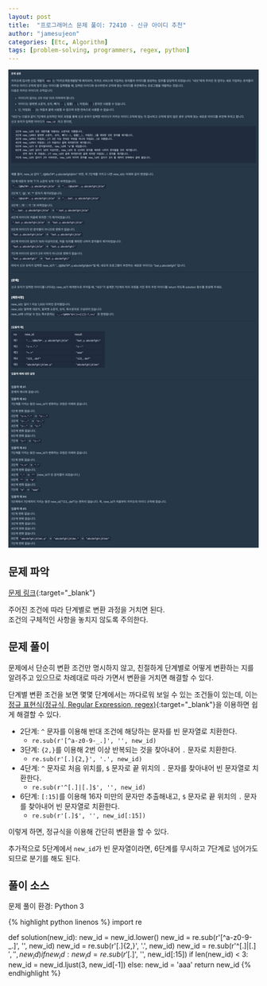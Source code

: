 ```yaml
---
layout: post
title:  "프로그래머스 문제 풀이: 72410 - 신규 아이디 추천"
author: "jamesujeon"
categories: [Etc, Algorithm]
tags: [problem-solving, programmers, regex, python]
---
```


![72410 - 신규 아이디 추천](assets/programmers_72410.png)

## 문제 파악

[문제 링크](https://programmers.co.kr/learn/courses/30/lessons/72410){:target="_blank"}

주어진 조건에 따라 단계별로 변환 과정을 거치면 된다.  
조건의 구체적인 사항을 놓치지 않도록 주의한다.

## 문제 풀이

문제에서 단순히 변환 조건만 명시하지 않고, 친절하게 단계별로 어떻게 변환하는 지를 알려주고 있으므로
차례대로 따라 가면서 변환을 거치면 해결할 수 있다.

단계별 변환 조건을 보면 몇몇 단계에서는 까다로워 보일 수 있는 조건들이 있는데,
이는 [정규 표현식(정규식, Regular Expression, regex)][정규 표현식]{:target="_blank"}을 이용하면 쉽게 해결할 수 있다.

- 2단계: `^` 문자를 이용해 반대 조건에 해당하는 문자를 빈 문자열로 치환한다.
  - `re.sub(r'[^a-z0-9-_.]', '', new_id)`
- 3단계: `{2,}`를 이용해 2번 이상 반복되는 것을 찾아내어 `.` 문자로 치환한다.
  - `re.sub(r'[.]{2,}', '.', new_id)`
- 4단계: `^` 문자로 처음 위치를, `$` 문자로 끝 위치의 `.` 문자를 찾아내어 빈 문자열로 치환한다.
  - `re.sub(r'^[.]|[.]$', '', new_id)`
- 6단계: `[:15]`를 이용해 16자 미만의 문자만 추출해내고, `$` 문자로 끝 위치의 `.` 문자를 찾아내어 빈 문자열로 치환한다.
  - `re.sub(r'[.]$', '', new_id[:15])`

이렇게 하면, 정규식을 이용해 간단히 변환을 할 수 있다.  

추가적으로 5단계에서 `new_id`가 빈 문자열이라면, 6단계를 무시하고 7단계로 넘어가도 되므로 분기를 해도 된다.

## 풀이 소스

문제 풀이 환경: Python 3

{% highlight python linenos %}
import re

def solution(new_id):
    new_id = new_id.lower()
    new_id = re.sub(r'[^a-z0-9-_.]', '', new_id)
    new_id = re.sub(r'[.]{2,}', '.', new_id)
    new_id = re.sub(r'^[.]|[.]$', '', new_id)
    if new_id:
        new_id = re.sub(r'[.]$', '', new_id[:15])
        if len(new_id) < 3:
            new_id = new_id.ljust(3, new_id[-1])
    else:
        new_id = 'aaa'
    return new_id
{% endhighlight %}

[정규 표현식]: https://ko.wikipedia.org/wiki/%EC%A0%95%EA%B7%9C_%ED%91%9C%ED%98%84%EC%8B%9D
